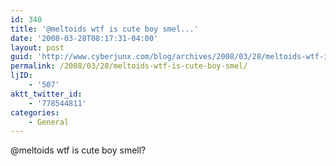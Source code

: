 ```yaml
---
id: 340
title: '@meltoids wtf is cute boy smel...'
date: '2008-03-28T08:17:31-04:00'
layout: post
guid: 'http://www.cyberjunx.com/blog/archives/2008/03/28/meltoids-wtf-is-cute-boy-smel/'
permalink: /2008/03/28/meltoids-wtf-is-cute-boy-smel/
ljID:
    - '507'
aktt_twitter_id:
    - '778544811'
categories:
    - General
---
```


@meltoids wtf is cute boy smell?
